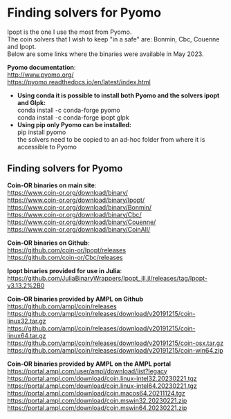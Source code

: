 # Finding solvers for Pyomo
Ipopt is the one I use the most from Pyomo.     
The coin solvers that I wish to keep "in a safe" are: Bonmin, Cbc, Couenne and Ipopt.     
Below are some links where the binaries were available in May 2023.
   
**Pyomo documentation**:     
http://www.pyomo.org/     
https://pyomo.readthedocs.io/en/latest/index.html      
- **Using conda it is possible to install both Pyomo and the solvers ipopt and Glpk:**    
conda install -c conda-forge pyomo     
conda install -c conda-forge ipopt glpk 
- **Using pip only Pyomo can be installed:**    
pip install pyomo     
the solvers need to be copied to an ad-hoc folder from where it is accessible to Pyomo         


## Finding solvers for Pyomo   


**Coin-OR binaries on main site**:     
https://www.coin-or.org/download/binary/     
https://www.coin-or.org/download/binary/Ipopt/      
https://www.coin-or.org/download/binary/Bonmin/     
https://www.coin-or.org/download/binary/Cbc/     
https://www.coin-or.org/download/binary/Couenne/     
https://www.coin-or.org/download/binary/CoinAll/     

**Coin-OR binaries on Github**:      
https://github.com/coin-or/Ipopt/releases      
https://github.com/coin-or/Cbc/releases

    
**Ipopt binaries provided for use in Julia**:     
https://github.com/JuliaBinaryWrappers/Ipopt_jll.jl/releases/tag/Ipopt-v3.13.2%2B0       
        
**Coin-OR binaries provided by AMPL on Github**       
https://github.com/ampl/coin/releases        
https://github.com/ampl/coin/releases/download/v20191215/coin-linux32.tar.gz      
https://github.com/ampl/coin/releases/download/v20191215/coin-linux64.tar.gz      
https://github.com/ampl/coin/releases/download/v20191215/coin-osx.tar.gz      
https://github.com/ampl/coin/releases/download/v20191215/coin-win64.zip      
        
**Coin-OR binaries provided by AMPL on the AMPL portal**     
https://portal.ampl.com/user/ampl/download/list?legacy      
https://portal.ampl.com/download/coin.linux-intel32.20230221.tgz      
https://portal.ampl.com/download/coin.linux-intel64.20230221.tgz      
https://portal.ampl.com/download/coin.macos64.20211124.tgz      
https://portal.ampl.com/download/coin.mswin32.20230221.zip      
https://portal.ampl.com/download/coin.mswin64.20230221.zip      
